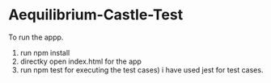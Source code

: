 # Aequilibrium-Castle-Test


To run the appp. 
1. run npm install
2. directky open index.html for the app
3. run npm test for executing the test cases) i have used jest for test cases.

